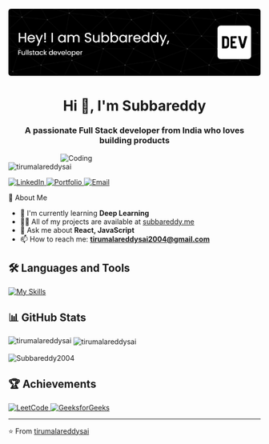 [![MasterHead](./github-header-image.png)](https://subbareddy.me)

<h1 align="center">Hi 👋, I'm Subbareddy</h1>
<h3 align="center">A passionate Full Stack developer from India who loves building products</h3>

<img align="right" alt="Coding" width="400" src="https://mir-s3-cdn-cf.behance.net/project_modules/hd/06f21a161921919.63cd7887d0a70.gif">

<p align="left">
  <img src="https://komarev.com/ghpvc/?username=tirumalareddysai&label=Profile%20views&color=0e75b6&style=flat" alt="tirumalareddysai" />
</p>

<p align="left">
  <a href="https://linkedin.com/in/tirumalareddysai" target="_blank">
    <img src="https://img.shields.io/badge/-LinkedIn-0077B5?style=for-the-badge&logo=linkedin&logoColor=white" alt="LinkedIn">
  </a>
  <a href="https://subbareddy.me" target="_blank">
    <img src="https://img.shields.io/badge/-Portfolio-4285F4?style=for-the-badge&logo=google-chrome&logoColor=white" alt="Portfolio">
  </a>
  <a href="mailto:tirumalareddysai2004@gmail.com">
    <img src="https://img.shields.io/badge/-Gmail-D14836?style=for-the-badge&logo=gmail&logoColor=white" alt="Email">
  </a>
</p>

🚀 About Me
- 🌱 I'm currently learning **Deep Learning**
- 👨‍💻 All of my projects are available at [subbareddy.me](https://subbareddy.me)
- 💬 Ask me about **React, JavaScript**
- 📫 How to reach me: **tirumalareddysai2004@gmail.com**

## 🛠️ Languages and Tools
[![My Skills](https://skillicons.dev/icons?i=js,html,css,react,nextjs,ts,nodejs,express,mongodb,postgres,mysql,git,docker,tailwind,bootstrap,java,c,cpp,redis,postman,prisma,vercel,vite&perline=8)](https://skillicons.dev)


## 📊 GitHub Stats

<p><img align="left" src="https://github-readme-stats.vercel.app/api/top-langs?username=subbareddy2004&show_icons=true&locale=en&layout=compact" alt="tirumalareddysai" /></p>

<p>&nbsp;<img align="center" src="https://github-readme-stats.vercel.app/api?username=subbareddy2004&show_icons=true&locale=en" alt="tirumalareddysai" /></p>

<p><img align="center" src="https://github-readme-streak-stats.herokuapp.com/?user=subbareddy2004&" alt="Subbareddy2004" /></p>

## 🏆 Achievements
<p align="left">
  <a href="https://www.leetcode.com/tirumalareddysai2004">
    <img src="https://img.shields.io/badge/-LeetCode-FFA116?style=for-the-badge&logo=LeetCode&logoColor=black" alt="LeetCode">
  </a>
  <a href="https://auth.geeksforgeeks.org/user/tirumalareddysai2004">
    <img src="https://img.shields.io/badge/-GeeksforGeeks-0F9D58?style=for-the-badge&logo=GeeksforGeeks&logoColor=white" alt="GeeksforGeeks">
  </a>
</p>

---
⭐️ From [tirumalareddysai](https://github.com/tirumalareddysai)
